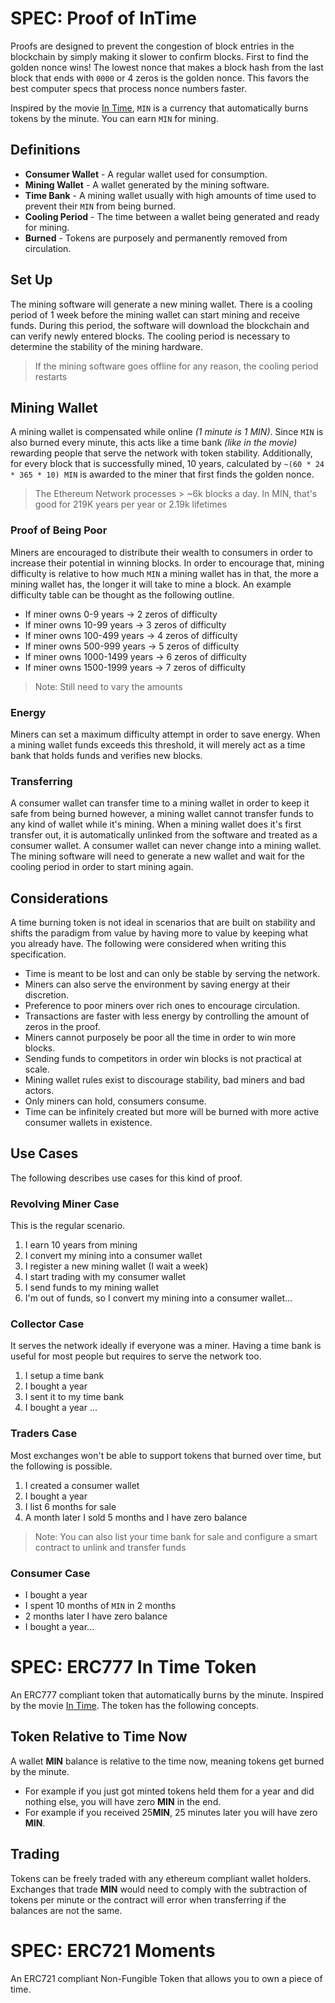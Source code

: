 # SPEC: Proof of InTime

Proofs are designed to prevent the congestion of block entries in the
blockchain by simply making it slower to confirm blocks. First to find the
golden nonce wins! The lowest nonce that makes a block hash from the last
block that ends with `0000` or 4 zeros is the golden nonce. This favors
the best computer specs that process nonce numbers faster.

Inspired by the movie [In Time](https://www.youtube.com/watch?v=6zB6wZKEObc),
`MIN` is a currency that automatically burns tokens by the minute. You can earn
`MIN` for mining.

## Definitions

 - **Consumer Wallet** - A regular wallet used for consumption.
 - **Mining Wallet** - A wallet generated by the mining software.
 - **Time Bank** - A mining wallet usually with high amounts of time used to
 prevent their `MIN` from being burned.
 - **Cooling Period** - The time between a wallet being generated and ready
 for mining.
 - **Burned** - Tokens are purposely and permanently removed from circulation.

## Set Up

The mining software will generate a new mining wallet. There is a cooling
period of 1 week before the mining wallet can start mining and receive funds.
During this period, the software will download the blockchain and can verify
newly entered blocks. The cooling period is necessary to determine the
stability of the mining hardware.

> If the mining software goes offline for any reason, the cooling period
restarts

## Mining Wallet

A mining wallet is compensated while online *(1 minute is 1 MIN)*. Since `MIN`
is also burned every minute, this acts like a time bank *(like in the movie)*
rewarding people that serve the network with token stability. Additionally,
for every block that is successfully mined, 10 years, calculated by
`~(60 * 24 * 365 * 10) MIN` is awarded to the miner that first finds the golden
nonce.

> The Ethereum Network processes > ~6k blocks a day. In MIN, that's good for
219K years per year or 2.19k lifetimes

### Proof of Being Poor

Miners are encouraged to distribute their wealth to consumers in order to
increase their potential in winning blocks. In order to encourage that, mining
difficulty is relative to how much `MIN` a mining wallet has in that, the more a
mining wallet has, the longer it will take to mine a block. An example
difficulty table can be thought as the following outline.

 - If miner owns 0-9 years -> 2 zeros of difficulty
 - If miner owns 10-99 years -> 3 zeros of difficulty
 - If miner owns 100-499 years -> 4 zeros of difficulty
 - If miner owns 500-999 years -> 5 zeros of difficulty
 - If miner owns 1000-1499 years -> 6 zeros of difficulty
 - If miner owns 1500-1999 years -> 7 zeros of difficulty

> Note: Still need to vary the amounts

### Energy

Miners can set a maximum difficulty attempt in order to save energy.
When a mining wallet funds exceeds this threshold, it will merely act as a
time bank that holds funds and verifies new blocks.

### Transferring

A consumer wallet can transfer time to a mining wallet in order to keep it
safe from being burned however, a mining wallet cannot transfer funds to any
kind of wallet while it's mining. When a mining wallet does it's first transfer
out, it is automatically unlinked from the software and treated as a consumer
wallet. A consumer wallet can never change into a mining wallet. The mining
software will need to generate a new wallet and wait for the cooling period in
order to start mining again.

## Considerations

A time burning token is not ideal in scenarios that are built on stability and
shifts the paradigm from value by having more to value by keeping what you
already have. The following were considered when writing this specification.

 - Time is meant to be lost and can only be stable by serving the network.
 - Miners can also serve the environment by saving energy at their discretion.
 - Preference to poor miners over rich ones to encourage circulation.
 - Transactions are faster with less energy by controlling the amount of zeros
 in the proof.
 - Miners cannot purposely be poor all the time in order to win more blocks.
 - Sending funds to competitors in order win blocks is not practical at scale.
 - Mining wallet rules exist to discourage stability, bad miners and bad actors.
 - Only miners can hold, consumers consume.
 - Time can be infinitely created but more will be burned with more active
 consumer wallets in existence.

## Use Cases

The following describes use cases for this kind of proof.

### Revolving Miner Case

This is the regular scenario.

 1. I earn 10 years from mining
 2. I convert my mining into a consumer wallet
 3. I register a new mining wallet (I wait a week)
 4. I start trading with my consumer wallet
 5. I send funds to my mining wallet
 6. I'm out of funds, so I convert my mining into a consumer wallet...

### Collector Case

It serves the network ideally if everyone was a miner. Having a time bank is
useful for most people but requires to serve the network too.

 1. I setup a time bank
 2. I bought a year
 3. I sent it to my time bank
 4. I bought a year ...

### Traders Case

Most exchanges won't be able to support tokens that burned over time, but the
following is possible.

 1. I created a consumer wallet
 2. I bought a year
 3. I list 6 months for sale
 4. A month later I sold 5 months and I have zero balance

> Note: You can also list your time bank for sale and configure a smart contract
to unlink and transfer funds

### Consumer Case

 - I bought a year
 - I spent 10 months of `MIN` in 2 months
 - 2 months later I have zero balance
 - I bought a year...

# SPEC: ERC777 In Time Token

An ERC777 compliant token that automatically burns by the minute. Inspired by
the movie [In Time](https://www.youtube.com/watch?v=6zB6wZKEObc). The token
has the following concepts.

## Token Relative to Time Now

A wallet **MIN** balance is relative to the time now, meaning tokens get burned
by the minute.

 - For example if you just got minted tokens held them for a year and did
 nothing else, you will have zero **MIN** in the end.
 - For example if you received 25**MIN**, 25 minutes later you will have
 zero **MIN**.

## Trading

Tokens can be freely traded with any ethereum compliant wallet holders.
Exchanges that trade **MIN** would need to comply with the subtraction of
tokens per minute or the contract will error when transferring if the balances
are not the same.

# SPEC: ERC721 Moments

An ERC721 compliant Non-Fungible Token that allows you to own a piece of time.

